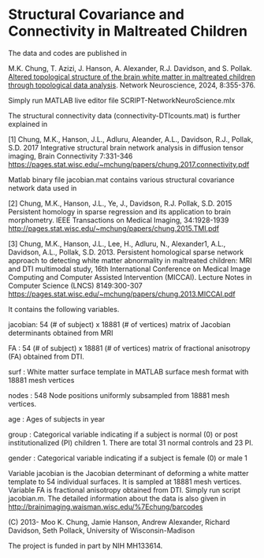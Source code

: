 # Structural Covariance and Connectivity in Maltreated Children 

The data and codes are published in 

M.K. Chung, T. Azizi, J. Hanson, A. Alexander, R.J. Davidson, and S. Pollak. [Altered topological structure of the brain white matter in maltreated children through topological data analysis](https://watermark.silverchair.com/netn_a_00355.pdf?token=AQECAHi208BE49Ooan9kkhW_Ercy7Dm3ZL_9Cf3qfKAc485ysgAAAzUwggMxBgkqhkiG9w0BBwagggMiMIIDHgIBADCCAxcGCSqGSIb3DQEHATAeBglghkgBZQMEAS4wEQQMFVtrCIkgi-QYFnToAgEQgIIC6Nq6eySCKWxqnkRlwmhzmRf5ncVcpivocwPJqOjBivwAg3B9J72BNIgkVuzGJnywc95ogUVasvn-uCSgJJD68_HWflcn5BDTXbw8678Ka4MgWzULUx9xsJOxOSIwbzLdSlKL4br0zbim3KpbqcRLmtz_8LgiLXTfbQSF2_BQgTRCd7Ff2mMBxxhI5sjEW0L75GtzqX2gVAzQh0aRrtesH-9oIvXg3jXocqW-4j5lNa9kSvG7ZPRwJBXdCb4dhvDZLAL8bRfKnw5gTg2MdxylcVQJ0HWaKb266KByBrGKK2iNka1qKCUotGbC8yt9s335LqDEREoMlfCjlL9-gq0l47rMRv1lwHoppCRooTAjzDQWyfA6ZQpo26JkZaRXbfF_V0t9fr2-Flr6936LxBr_AfUkLNY_pez7u43JeouBu1sGwF0-ugP0jGt_1F00pd94cBqGfSCkVjHynACvlZqn2kii1N1V5GZEc7wuO3C7cfcvj6yrlJVgAjAX-WOowdF6cDClzvZkmhaOu5NJLKbXMR2z_uUp5m1SrET7IMn_u02W2XPM7GQ7r_vZPXg9pHSgPCD1DRoJ7xf5mtNq4ZD-JiW0ynlODX8TnDA_xtYclN4C5bR1sTOJ2SOhOwL9Wf3bhAHhUJrNkXvIjFUj0Bi8pExPuiZzkVsUhSKoWuyVBFkUlP7XArHbOBiGfj8BMH1wz2zaS3uG7xAwHth945KqevZKyU4MGi1j8MAQtAxUVJ8zv71tHfwchdYU2KeX32RjQfUb7ED-nOhIteLaHnibWRuoUZpNn1jqfMnqHOkVgy7D0PC0k8Bpy_2PNulqvj75zAACsSBKwyOPBm70i3hsdjHrHyibEkUlztoRIbNrB1YqtxGSEDARPY7KKsBG_uXc__vGbSmODQSaw9e6m933tmg0oV2KeONYUISp5H5oSGaZjnOoZBUKTX0EfTkA5Lfs4FY7pXTNruykcxEK7hQPDAlqdGvwM8gi-Q). Network Neuroscience, 2024, 8:355-376. 


Simply run MATLAB live editor file SCRIPT-NetworkNeuroScience.mlx

The structural connectivity data (connectivity-DTIcounts.mat) is further explained in

[1] Chung, M.K., Hanson, J.L., Adluru, Aleander, A.L., Davidson, R.J., Pollak, S.D. 2017 
Integrative structural brain network analysis in diffusion tensor imaging, Brain Connectivity 7:331-346
https://pages.stat.wisc.edu/~mchung/papers/chung.2017.connectivity.pdf

Matlab binary file jacobian.mat contains various structural covariance network data used in 

[2] Chung, M.K., Hanson, J.L., Ye, J., Davidson, R.J. Pollak, S.D. 2015 Persistent homology in sparse regression and its application to brain morphometry. IEEE Transactions on Medical Imaging, 34:1928-1939 http://pages.stat.wisc.edu/~mchung/papers/chung.2015.TMI.pdf

[3] Chung, M.K., Hanson, J.L., Lee, H., Adluru, N., Alexander1, A.L., Davidson, A.L., Pollak, S.D. 2013. Persistent homological sparse network approach to detecting white matter abnormality in maltreated children: MRI and DTI multimodal study, 16th International Conference on Medical Image Computing and Computer Assisted Intervention (MICCAI).  Lecture Notes in Computer Science (LNCS) 8149:300-307 
https://pages.stat.wisc.edu/~mchung/papers/chung.2013.MICCAI.pdf

It contains the following variables.

jacobian: 54 (# of subject) x 18881 (# of vertices) matrix of Jacobian determinants obtained from MRI

FA         : 54 (# of subject) x 18881 (# of vertices) matrix of fractional anisotropy (FA) obtained from DTI. 

surf       : White matter surface template in MATLAB surface mesh format with 18881 mesh vertices 

nodes    : 548 Node positions uniformly subsampled from 18881 mesh vertices.

age        : Ages of subjects in year 

group    : Categorical variable indicating if a subject is normal (0) or post institutionalized (PI) children 1. 
               There are total 31 normal controls and 23 PI.
               
gender   : Categorical variable indicating if a subject is female (0) or male 1 

Variable jacobian is the Jacobian determinant of deforming a white matter template to 54 individual surfaces. It is sampled at 18881 mesh vertices. Variable FA is fractional anisotropy obtained from DTI. Simply run script jacobian.m. The detailed information about the data is also given in
http://brainimaging.waisman.wisc.edu/%7Echung/barcodes



(C) 2013- Moo K. Chung, Jamie Hanson, Andrew Alexander, Richard Davidson, Seth Pollack, 
University of Wisconsin-Madison

The project is funded in part by NIH MH133614.

